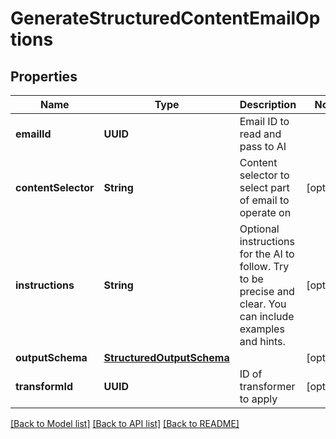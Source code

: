 # GenerateStructuredContentEmailOptions

## Properties
Name | Type | Description | Notes
------------ | ------------- | ------------- | -------------
**emailId** | **UUID** | Email ID to read and pass to AI | 
**contentSelector** | **String** | Content selector to select part of email to operate on | [optional] 
**instructions** | **String** | Optional instructions for the AI to follow. Try to be precise and clear. You can include examples and hints. | [optional] 
**outputSchema** | [**StructuredOutputSchema**](StructuredOutputSchema) |  | [optional] 
**transformId** | **UUID** | ID of transformer to apply | [optional] 

[[Back to Model list]](../README#documentation-for-models) [[Back to API list]](../README#documentation-for-api-endpoints) [[Back to README]](../README)


